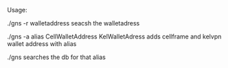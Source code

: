 
Usage:

 ./gns -r walletaddress
seacsh the walletadress 

 ./gns -a alias CellWalletAddress KelWalletAdress
adds cellframe and kelvpn wallet address with alias

 ./gns <alias>
searches the db for that alias
